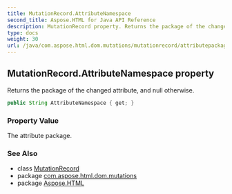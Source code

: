 ```yaml
---
title: MutationRecord.AttributeNamespace
second_title: Aspose.HTML for Java API Reference
description: MutationRecord property. Returns the package of the changed attribute and null otherwise
type: docs
weight: 30
url: /java/com.aspose.html.dom.mutations/mutationrecord/attributepackage/
---
```

## MutationRecord.AttributeNamespace property

Returns the package of the changed attribute, and null otherwise.

```java
public String AttributeNamespace { get; }
```

### Property Value

The attribute package.

### See Also

* class [MutationRecord](../)
* package [com.aspose.html.dom.mutations](../../mutationrecord/)
* package [Aspose.HTML](../../../)
